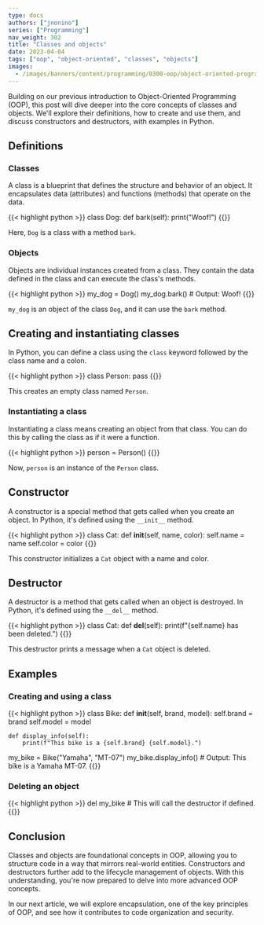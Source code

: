 ```yaml
---
type: docs
authors: ["jnonino"]
series: ["Programming"]
nav_weight: 302
title: "Classes and objects"
date: 2023-04-04
tags: ["oop", "object-oriented", "classes", "objects"]
images:
  - /images/banners/content/programming/0300-oop/object-oriented-programming.png
---
```


Building on our previous introduction to Object-Oriented Programming (OOP), this post will dive deeper into the core concepts of classes and objects. We'll explore their definitions, how to create and use them, and discuss constructors and destructors, with examples in Python.

## Definitions

### Classes

A class is a blueprint that defines the structure and behavior of an object. It encapsulates data (attributes) and functions (methods) that operate on the data.

{{< highlight python >}}
class Dog:
    def bark(self):
        print("Woof!")
{{</highlight >}}

Here, `Dog` is a class with a method `bark`.

### Objects

Objects are individual instances created from a class. They contain the data defined in the class and can execute the class's methods.

{{< highlight python >}}
my_dog = Dog()
my_dog.bark()  # Output: Woof!
{{</highlight >}}

`my_dog` is an object of the class `Dog`, and it can use the `bark` method.

## Creating and instantiating classes

In Python, you can define a class using the `class` keyword followed by the class name and a colon.

{{< highlight python >}}
class Person:
    pass
{{</highlight >}}

This creates an empty class named `Person`.

### Instantiating a class

Instantiating a class means creating an object from that class. You can do this by calling the class as if it were a function.

{{< highlight python >}}
person = Person()
{{</highlight >}}

Now, `person` is an instance of the `Person` class.

## Constructor

A constructor is a special method that gets called when you create an object. In Python, it's defined using the `__init__` method.

{{< highlight python >}}
class Cat:
    def __init__(self, name, color):
        self.name = name
        self.color = color
{{</highlight >}}

This constructor initializes a `Cat` object with a name and color.

## Destructor

A destructor is a method that gets called when an object is destroyed. In Python, it's defined using the `__del__` method.

{{< highlight python >}}
class Cat:
    def __del__(self):
        print(f"{self.name} has been deleted.")
{{</highlight >}}

This destructor prints a message when a `Cat` object is deleted.

## Examples

### Creating and using a class

{{< highlight python >}}
class Bike:
    def __init__(self, brand, model):
        self.brand = brand
        self.model = model

    def display_info(self):
        print(f"This bike is a {self.brand} {self.model}.")

my_bike = Bike("Yamaha", "MT-07")
my_bike.display_info()  # Output: This bike is a Yamaha MT-07.
{{</highlight >}}

### Deleting an object

{{< highlight python >}}
del my_bike  # This will call the destructor if defined.
{{</highlight >}}

## Conclusion

Classes and objects are foundational concepts in OOP, allowing you to structure code in a way that mirrors real-world entities. Constructors and destructors further add to the lifecycle management of objects. With this understanding, you're now prepared to delve into more advanced OOP concepts.

In our next article, we will explore encapsulation, one of the key principles of OOP, and see how it contributes to code organization and security.
